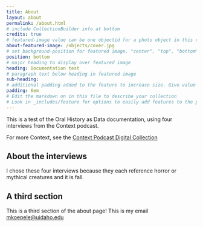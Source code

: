 ```yaml
---
title: About
layout: about
permalink: /about.html
# include CollectionBuilder info at bottom
credits: true
# featured-image value can be one objectid for a photo object in this collection, a relative path to an image in this project, or a full url to any image. If left blank, no featured image will appear at top of About page.
about-featured-image: /objects/cover.jpg
# set background-position for featured image, "center", "top", "bottom"
position: bottom
# major heading to display over featured image
heading: Documentation test
# paragraph text below heading in featured image
sub-heading: 
# additional padding added to the feature to increase size. Give value in em or px, e.g. "5em".
padding: 6em
# Edit the markdown on in this file to describe your collection
# Look in _includes/feature for options to easily add features to the page
---
```


This is a test of the Oral History as Data documentation, using four interviews from the Context podcast. 

For more Context, see the [Context Podcast Digital Collection](https://lib.uidaho.edu/digital/context)

## About the interviews

I chose these four interviews because they each reference horror or mythical creatures and it is fall. 


## A third section

This is a third section of the about page! This is my email <mkoepele@uidaho.edu>


 




